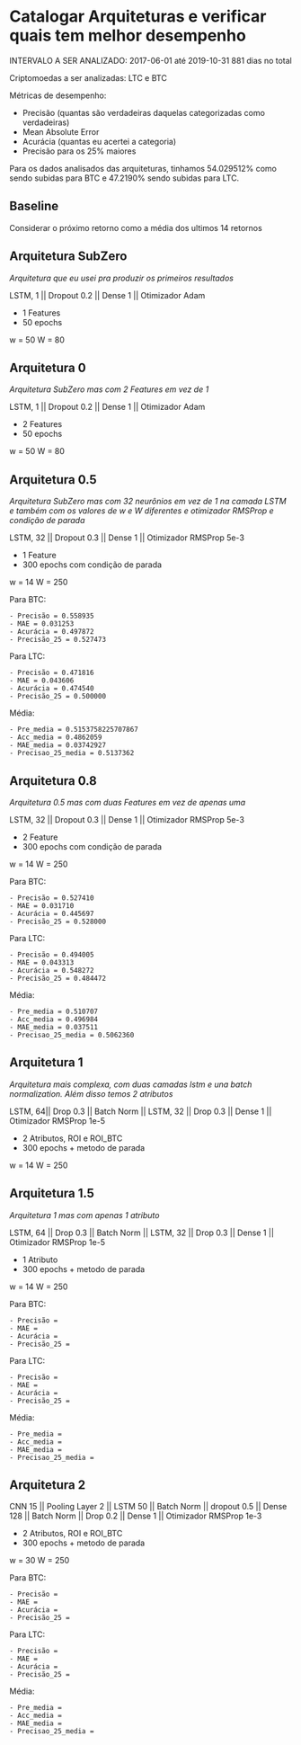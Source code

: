 
# Catalogar Arquiteturas e verificar quais tem melhor desempenho

INTERVALO A SER ANALIZADO:
2017-06-01 até 2019-10-31
881 dias no total


Criptomoedas a ser analizadas: LTC e BTC

Métricas de desempenho: 

- Precisão (quantas são verdadeiras daquelas categorizadas como verdadeiras)
- Mean Absolute Error
- Acurácia (quantas eu acertei a categoria)
- Precisão para os 25% maiores

Para os dados analisados das arquiteturas, tinhamos 54.029512% como sendo subidas para BTC e 47.2190% sendo subidas para LTC.

## Baseline

Considerar o próximo retorno como a média dos ultimos 14 retornos

## Arquitetura SubZero

*Arquitetura que eu usei pra produzir os primeiros resultados*

LSTM, 1 || Dropout 0.2 || Dense 1 || Otimizador Adam

- 1 Features
- 50 epochs

w = 50
W = 80

## Arquitetura 0

*Arquitetura SubZero mas com 2 Features em vez de 1*

LSTM, 1 || Dropout 0.2 || Dense 1 || Otimizador Adam

- 2 Features
- 50 epochs

w = 50
W = 80

## Arquitetura 0.5

*Arquitetura SubZero mas com 32 neurônios em vez de 1 na camada LSTM e também com os valores de w e W diferentes e otimizador RMSProp e condição de parada*

LSTM, 32 || Dropout 0.3 || Dense 1 || Otimizador RMSProp 5e-3

- 1 Feature
- 300 epochs com condição de parada

w = 14
W = 250

Para BTC:

    - Precisão = 0.558935
    - MAE = 0.031253
    - Acurácia = 0.497872
    - Precisão_25 = 0.527473

Para LTC:

    - Precisão = 0.471816
    - MAE = 0.043606
    - Acurácia = 0.474540
    - Precisão_25 = 0.500000

Média: 

    - Pre_media = 0.5153758225707867
    - Acc_media = 0.4862059
    - MAE_media = 0.03742927
    - Precisao_25_media = 0.5137362

## Arquitetura 0.8

*Arquitetura 0.5 mas com duas Features em vez de apenas uma*

LSTM, 32 || Dropout 0.3 || Dense 1 || Otimizador RMSProp 5e-3

- 2 Feature
- 300 epochs com condição de parada

w = 14
W = 250

Para BTC:

    - Precisão = 0.527410    
    - MAE = 0.031710
    - Acurácia = 0.445697    
    - Precisão_25 = 0.528000

Para LTC:

    - Precisão = 0.494005
    - MAE = 0.043313 
    - Acurácia = 0.548272
    - Precisão_25 = 0.484472
  
Média: 

    - Pre_media = 0.510707
    - Acc_media = 0.496984
    - MAE_media = 0.037511
    - Precisao_25_media = 0.5062360

## Arquitetura 1

*Arquitetura mais complexa, com duas camadas lstm e una batch normalization. Além disso temos 2 atributos*

LSTM, 64|| Drop 0.3 || Batch Norm || LSTM, 32 || Drop 0.3 || Dense 1 || Otimizador RMSProp 1e-5

- 2 Atributos, ROI e ROI_BTC
- 300 epochs +  metodo de parada

w = 14
W = 250

## Arquitetura 1.5

*Arquitetura 1 mas com apenas 1 atributo*

LSTM, 64 || Drop 0.3 || Batch Norm || LSTM, 32 || Drop 0.3 || Dense 1 || Otimizador RMSProp 1e-5

- 1 Atributo
- 300 epochs +  metodo de parada

w = 14
W = 250
  
Para BTC:

    - Precisão = 
    - MAE = 
    - Acurácia = 
    - Precisão_25 = 

Para LTC:

    - Precisão =
    - MAE =
    - Acurácia = 
    - Precisão_25 = 

Média: 

    - Pre_media =
    - Acc_media = 
    - MAE_media = 
    - Precisao_25_media =
  

## Arquitetura 2

CNN 15 || Pooling Layer 2 ||  LSTM 50 || Batch Norm || dropout 0.5 || Dense 128 || Batch Norm || Drop 0.2 || Dense 1 || Otimizador RMSProp 1e-3

- 2 Atributos, ROI e ROI_BTC
- 300 epochs +  metodo de parada

w = 30
W = 250
  
Para BTC:

    - Precisão = 
    - MAE = 
    - Acurácia = 
    - Precisão_25 = 

Para LTC:

    - Precisão =
    - MAE =
    - Acurácia = 
    - Precisão_25 = 

Média: 

    - Pre_media =
    - Acc_media = 
    - MAE_media = 
    - Precisao_25_media =


